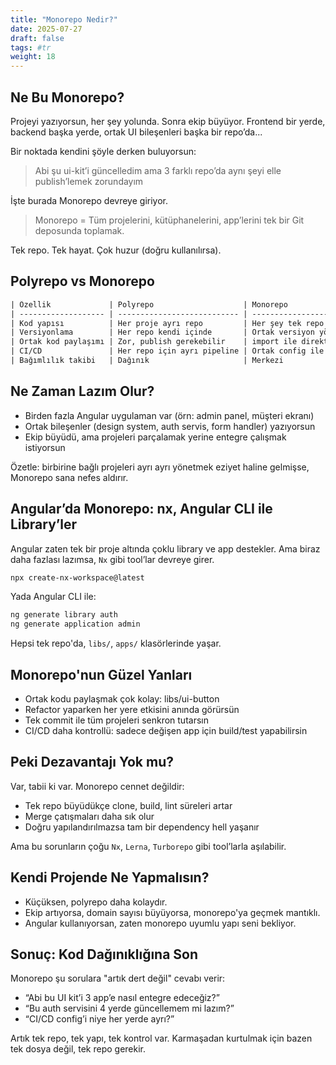```yaml
---
title: "Monorepo Nedir?"
date: 2025-07-27
draft: false
tags: #tr
weight: 18
---
```



## Ne Bu Monorepo?

Projeyi yazıyorsun, her şey yolunda. Sonra ekip büyüyor. Frontend bir yerde, backend başka yerde, ortak UI bileşenleri başka bir repo’da...

Bir noktada kendini şöyle derken buluyorsun:
> Abi şu ui-kit’i güncelledim ama 3 farklı repo’da aynı şeyi elle publish’lemek zorundayım

İşte burada Monorepo devreye giriyor.
> Monorepo = Tüm projelerini, kütüphanelerini, app’lerini tek bir Git deposunda toplamak.


Tek repo. Tek hayat. Çok huzur (doğru kullanılırsa).

## Polyrepo vs Monorepo

```txt
| Özellik             | Polyrepo                    | Monorepo                       |
| ------------------- | --------------------------- | ------------------------------ |
| Kod yapısı          | Her proje ayrı repo         | Her şey tek repo içinde        |
| Versiyonlama        | Her repo kendi içinde       | Ortak versiyon yönetimi        |
| Ortak kod paylaşımı | Zor, publish gerekebilir    | import ile direkt erişim       |
| CI/CD               | Her repo için ayrı pipeline | Ortak config ile yönetilebilir |
| Bağımlılık takibi   | Dağınık                     | Merkezi                        |
```


## Ne Zaman Lazım Olur?

- Birden fazla Angular uygulaman var (örn: admin panel, müşteri ekranı)
- Ortak bileşenler (design system, auth servis, form handler) yazıyorsun
- Ekip büyüdü, ama projeleri parçalamak yerine entegre çalışmak istiyorsun

Özetle: birbirine bağlı projeleri ayrı ayrı yönetmek eziyet haline gelmişse, Monorepo sana nefes aldırır.

## Angular’da Monorepo: nx, Angular CLI ile Library’ler

Angular zaten tek bir proje altında çoklu library ve app destekler. Ama biraz daha fazlası lazımsa, `Nx` gibi tool’lar devreye girer.

```bash
npx create-nx-workspace@latest
```
Yada Angular CLI ile:

```bash
ng generate library auth
ng generate application admin
```

Hepsi tek repo'da, `libs/`, `apps/` klasörlerinde yaşar.

## Monorepo'nun Güzel Yanları

- Ortak kodu paylaşmak çok kolay: libs/ui-button
- Refactor yaparken her yere etkisini anında görürsün
- Tek commit ile tüm projeleri senkron tutarsın
- CI/CD daha kontrollü: sadece değişen app için build/test yapabilirsin


## Peki Dezavantajı Yok mu?
Var, tabii ki var. Monorepo cennet değildir:

- Tek repo büyüdükçe clone, build, lint süreleri artar
- Merge çatışmaları daha sık olur
- Doğru yapılandırılmazsa tam bir dependency hell yaşanır

Ama bu sorunların çoğu `Nx`, `Lerna`, `Turborepo` gibi tool’larla aşılabilir.

## Kendi Projende Ne Yapmalısın?

- Küçüksen, polyrepo daha kolaydır.
- Ekip artıyorsa, domain sayısı büyüyorsa, monorepo'ya geçmek mantıklı.
- Angular kullanıyorsan, zaten monorepo uyumlu yapı seni bekliyor.


## Sonuç: Kod Dağınıklığına Son
Monorepo şu sorulara "artık dert değil" cevabı verir:

- “Abi bu UI kit’i 3 app’e nasıl entegre edeceğiz?”
- “Bu auth servisini 4 yerde güncellemem mi lazım?”
- “CI/CD config’i niye her yerde ayrı?”

Artık tek repo, tek yapı, tek kontrol var. Karmaşadan kurtulmak için bazen tek dosya değil, tek repo gerekir.